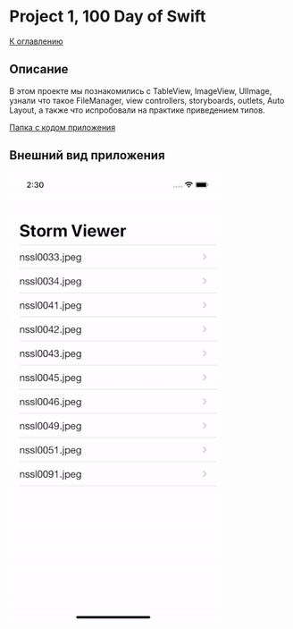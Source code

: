 #  Project 1, 100 Day of Swift
[К оглавлению](/README.md)
      
## Описание       
В этом проекте мы познакомились с TableView, ImageView, UIImage, узнали что такое FileManager,  view controllers, storyboards, outlets, Auto Layout, а также что испробовали на практике приведением типов.

[Папка с кодом приложения](/100DayOfSwift/Project1)

## Внешний вид приложения

![Внешний вид приложения](./project1.gif)


